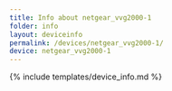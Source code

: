 ```yaml
---
title: Info about netgear_vvg2000-1
folder: info
layout: deviceinfo
permalink: /devices/netgear_vvg2000-1/
device: netgear_vvg2000-1
---
```

{% include templates/device_info.md %}
